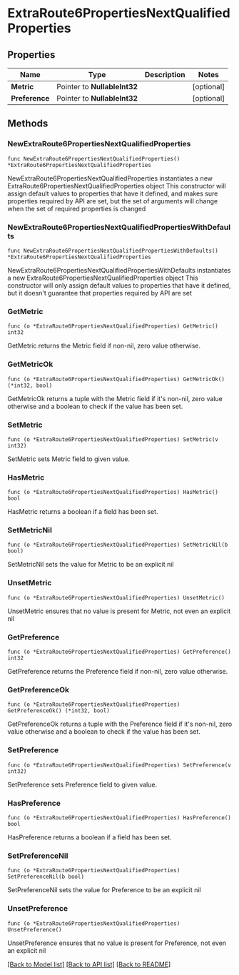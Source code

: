 # ExtraRoute6PropertiesNextQualifiedProperties

## Properties

Name | Type | Description | Notes
------------ | ------------- | ------------- | -------------
**Metric** | Pointer to **NullableInt32** |  | [optional] 
**Preference** | Pointer to **NullableInt32** |  | [optional] 

## Methods

### NewExtraRoute6PropertiesNextQualifiedProperties

`func NewExtraRoute6PropertiesNextQualifiedProperties() *ExtraRoute6PropertiesNextQualifiedProperties`

NewExtraRoute6PropertiesNextQualifiedProperties instantiates a new ExtraRoute6PropertiesNextQualifiedProperties object
This constructor will assign default values to properties that have it defined,
and makes sure properties required by API are set, but the set of arguments
will change when the set of required properties is changed

### NewExtraRoute6PropertiesNextQualifiedPropertiesWithDefaults

`func NewExtraRoute6PropertiesNextQualifiedPropertiesWithDefaults() *ExtraRoute6PropertiesNextQualifiedProperties`

NewExtraRoute6PropertiesNextQualifiedPropertiesWithDefaults instantiates a new ExtraRoute6PropertiesNextQualifiedProperties object
This constructor will only assign default values to properties that have it defined,
but it doesn't guarantee that properties required by API are set

### GetMetric

`func (o *ExtraRoute6PropertiesNextQualifiedProperties) GetMetric() int32`

GetMetric returns the Metric field if non-nil, zero value otherwise.

### GetMetricOk

`func (o *ExtraRoute6PropertiesNextQualifiedProperties) GetMetricOk() (*int32, bool)`

GetMetricOk returns a tuple with the Metric field if it's non-nil, zero value otherwise
and a boolean to check if the value has been set.

### SetMetric

`func (o *ExtraRoute6PropertiesNextQualifiedProperties) SetMetric(v int32)`

SetMetric sets Metric field to given value.

### HasMetric

`func (o *ExtraRoute6PropertiesNextQualifiedProperties) HasMetric() bool`

HasMetric returns a boolean if a field has been set.

### SetMetricNil

`func (o *ExtraRoute6PropertiesNextQualifiedProperties) SetMetricNil(b bool)`

 SetMetricNil sets the value for Metric to be an explicit nil

### UnsetMetric
`func (o *ExtraRoute6PropertiesNextQualifiedProperties) UnsetMetric()`

UnsetMetric ensures that no value is present for Metric, not even an explicit nil
### GetPreference

`func (o *ExtraRoute6PropertiesNextQualifiedProperties) GetPreference() int32`

GetPreference returns the Preference field if non-nil, zero value otherwise.

### GetPreferenceOk

`func (o *ExtraRoute6PropertiesNextQualifiedProperties) GetPreferenceOk() (*int32, bool)`

GetPreferenceOk returns a tuple with the Preference field if it's non-nil, zero value otherwise
and a boolean to check if the value has been set.

### SetPreference

`func (o *ExtraRoute6PropertiesNextQualifiedProperties) SetPreference(v int32)`

SetPreference sets Preference field to given value.

### HasPreference

`func (o *ExtraRoute6PropertiesNextQualifiedProperties) HasPreference() bool`

HasPreference returns a boolean if a field has been set.

### SetPreferenceNil

`func (o *ExtraRoute6PropertiesNextQualifiedProperties) SetPreferenceNil(b bool)`

 SetPreferenceNil sets the value for Preference to be an explicit nil

### UnsetPreference
`func (o *ExtraRoute6PropertiesNextQualifiedProperties) UnsetPreference()`

UnsetPreference ensures that no value is present for Preference, not even an explicit nil

[[Back to Model list]](../README.md#documentation-for-models) [[Back to API list]](../README.md#documentation-for-api-endpoints) [[Back to README]](../README.md)


